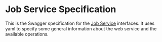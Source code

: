 # Job Service Specification

This is the Swagger specification for the [Job Service](../job-service) interfaces.
It uses yaml to specify some general information about the web service and the available operations.
